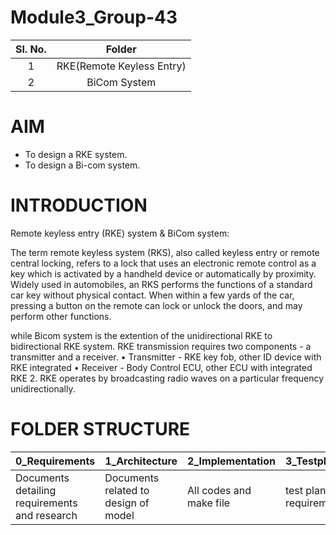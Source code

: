 # Module3_Group-43
|Sl. No.|Folder|
|:-:|:--:|
|1|RKE(Remote Keyless Entry)|
|2|BiCom System|
# AIM
-   To design a RKE system.
-   To design a Bi-com system.
# INTRODUCTION
Remote keyless entry (RKE) system & BiCom system:

The term remote keyless system (RKS), also called keyless entry or remote central locking, refers to a lock that uses an electronic remote control as a key which is activated by a handheld device or automatically by proximity. Widely used in automobiles, an RKS performs the functions of a standard car key without physical contact. When within a few yards of the car, pressing a button on the remote can lock or unlock the doors, and may perform other functions.

while Bicom system is the extention of the unidirectional RKE to bidirectional RKE system. RKE transmission requires two components - a transmitter and a receiver. • Transmitter - RKE key fob, other ID device with RKE integrated • Receiver - Body Control ECU, other ECU with integrated RKE 2. RKE operates by broadcasting radio waves on a particular frequency unidirectionally.

# FOLDER STRUCTURE
|0_Requirements|1_Architecture|2_Implementation|3_TestplanAndOutput|4_Report|5_ImagesAndVideos|6_Applications|7_Others|
|--------------|--------|----------------|-------------------|--------|-----------------|--------|---------------------|
|Documents detailing requirements and research|Documents related to design of model|All codes and make file|test plans with requirements|summary of all the folders|screenshots of working projects|The applications related to the project|refrences and supporting documents|
